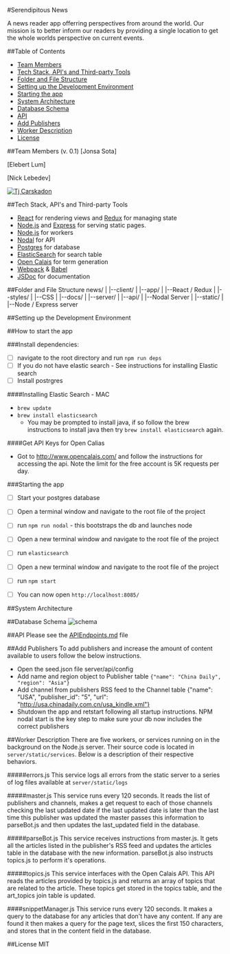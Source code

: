 #Serendipitous News

A news reader app offerring perspectives from around the world. Our mission is to better inform our readers by providing a single location to get the whole worlds perspective on current events.

##Table of Contents
* [Team Members](#team-members-v.-0.1)
* [Tech Stack, API's and Third-party Tools](#Tech-Stack,-API's-and-Third-party-Tools)
* [Folder and File Structure](#Folder-and-File-Structure)
* [Setting up the Development Environment](#Setting-up-the-Development-Environment)
* [Starting the app](#Starting-the-app)
* [System Architecture](#System-Architecture)
* [Database Schema](#Database-Schema)
* [API](#API)
* [Add Publishers](#Add-Publishers)
* [Worker Description](#Worker-Description)
* [License](#License)

##Team Members (v. 0.1)
[Jonsa Sota]

[Elebert Lum]

[Nick Lebedev]

[![Tj Carskadon](https://dl.dropboxusercontent.com/s/yfzgicfwif8d5qo/tjcarskadon.png?dl=0)](http://github.com/tjcarskadon)

##Tech Stack, API's and Third-party Tools
* [React](https://facebook.github.io/react/) for rendering views and [Redux](https://github.com/reactjs/redux) for managing state
* [Node.js](https://nodejs.org/en/) and [Express](http://expressjs.com/) for serving static pages.
* [Node.js](https://nodejs.org/en/) for workers 
* [Nodal](http://www.nodaljs.com/) for API 
* [Postgres](http://www.postgresql.org/) for database
* [ElasticSearch](https://www.elastic.co/) for search table
* [Open Calais](http://www.opencalais.com/) for term generation
* [Webpack](https://webpack.github.io/) & [Babel](https://babeljs.io/)
* [JSDoc](http://usejsdoc.org/) for documentation


##Folder and File Structure
news/
|
|--client/
    |
    |--app/
        |
        |--React / Redux
    |
    |--styles/
        |
        |--CSS
|
|--docs/
|
|--server/
    |
    |--api/
        |
        |--Nodal Server
    |
    |--static/
        |
        |--Node / Express server

##Setting up the Development Environment

##How to start the app

###Install dependencies: 
- [ ] navigate to the root directory and run `npm run deps`
- [ ] If you do not have elastic search - See instructions for installing Elastic search 
- [ ] Install postrgres

####Installing Elastic Search - MAC 
+ `brew update`
+ `brew install elasticsearch`
    * You may be prompted to install java, if so follow the brew instructions to install java then try `brew install elasticsearch` again.

####Get API Keys for Open Calias
* Got to http://www.opencalais.com/ and follow the instructions for accessing the api.  Note the limit for the free account is 5K requests per day.

###Starting the app
- [ ] Start your postgres database
- [ ] Open a terminal window and navigate to the root file of the project
- [ ] run `npm run nodal` - this bootstraps the db and launches node
- [ ] Open a new terminal window and navigate to the root file of the project
- [ ] run `elasticsearch`
- [ ] Open a new terminal window and navigate to the root file of the project
- [ ] run `npm start` 

- [ ] You can now open `http://localhost:8085/`

##System Architecture


##Database Schema
![schema](https://dl.dropboxusercontent.com/s/wjy81qvsaba89pv/DB%20Schema%20Design.PNG?dl=0)


##API 
Please see the [APIEndpoints.md](APIEndpoints.md) file

##Add Publishers
To add publishers and increase the amount of content available to users follow the below instructions.

* Open the seed.json file server/api/config
* Add name and region object to Publisher table `{"name": "China Daily", "region": "Asia"}`
* Add channel from publishers RSS
feed to the Channel table
 {"name": "USA", "publisher_id": "5", "url": "http://usa.chinadaily.com.cn/usa_kindle.xml"}
 * Shutdown the app and retstart following all startup instructions.  NPM
nodal start is the key step to make sure your db now includes the correct publishers

##Worker Description
There are five workers, or services running on in the background on the Node.js server.  Their source code is located in `server/static/services`.  Below is a description of their respective behaviors.

#####errors.js
This service logs all errors from the static server to a series of log files available at `server/static/logs`

#####master.js
This service runs every 120 seconds.  It reads the list of publishers and channels, makes a get request to each of those channels checking the last updated date if the last updated date is later than the last time this publisher was updated the master passes this information to parseBot.js and then updates the last_updated field in the database.

#####parseBot.js
This service receives instructions from master.js.  It gets all the articles listed in the publisher's  RSS feed and updates the articles table in the database with the new information.  parseBot.js also instructs topics.js to perform it's operations.

#####topics.js
This service interfaces with the Open Calais API.  This API reads the articles provided by topics.js and returns an array of topics that are related to the article. These topics get stored in the topics table, and the art_topics join table is updated.

####snippetManager.js
This service runs every 120 seconds.  It makes a query to the database for any articles that don't have any content.  If any are found it then makes a query for the page text, slices the first 150 characters, and stores that in the content field in the database.

##License
MIT